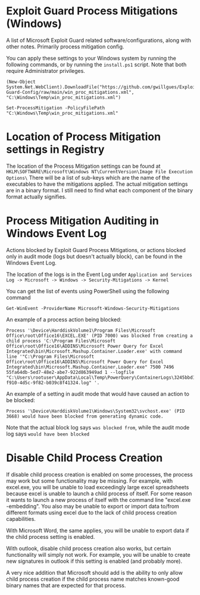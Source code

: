 # Exploit Guard Process Mitigations (Windows)
A list of Microsoft Exploit Guard related software/configurations, along with other notes. Primarily process mitigation config.

You can apply these settings to your Windows system by running the following commands, or by running the ```install.ps1``` script. Note that both require Administrator privileges.

```
(New-Object System.Net.WebClient).DownloadFile("https://github.com/gwillgues/Exploit-Guard-Config/raw/main/win_proc_mitigations.xml", "C:\Windows\Temp\win_proc_mitigations.xml")

Set-ProcessMitigation -PolicyFilePath "C:\Windows\Temp\win_proc_mitigations.xml"
```


# Location of Process Mitigation settings in Registry
The location of the Process Mitigation settings can be found at 
  ```HKLM\SOFTWARE\Microsoft\Windows NT\CurrentVersion\Image File Execution Options\```
There will be a list of sub-keys which are the name of the executables to have the mitigations applied. The actual mitigation settings are in a binary format. I still need to find what each component of the binary format actually signifies. 


# Process Mitigation Auditing in Windows Event Log
Actions blocked by Exploit Guard Process Mitigations, or actions blocked only in audit mode (logs but doesn't actually block), can be found in the Windows Event Log. 

The location of the logs is in the Event Log under ```Application and Services Log -> Microsoft -> Windows -> Security-Mitigations -> Kernel```

You can get the list of events using PowerShell using the following command

```Get-WinEvent -ProviderName Microsoft-Windows-Security-Mitigations```

An example of a process action being blocked:

```
Process '\Device\HarddiskVolume1\Program Files\Microsoft Office\root\Office16\EXCEL.EXE' (PID 7000) was blocked from creating a child process 'C:\Program Files\Microsoft Office\root\Office16\ADDINS\Microsoft Power Query for Excel Integrated\bin\Microsoft.Mashup.Container.Loader.exe' with command line '"C:\Program Files\Microsoft Office\root\Office16\ADDINS\Microsoft Power Query for Excel Integrated\bin\Microsoft.Mashup.Container.Loader.exe" 7500 7496 55fa64db-5ed7-48e2-abe7-922d863949ad 1 --logfile "C:\Users\rootuser\AppData\Local\Temp\PowerQuery\ContainerLogs\3245bbd1-f910-4d5c-9f82-b039c8f41324.log" '. 
```


An example of a setting in audit mode that would have caused an action to be blocked: 

```
Process '\Device\HarddiskVolume1\Windows\System32\svchost.exe' (PID 3668) would have been blocked from generating dynamic code.
```

Note that the actual block log says ```was blocked from```, while the audit mode log says ```would have been blocked```

# Disable Child Process Creation
If disable child process creation is enabled on some processes, the process may work but some functionality may be missing. For example, with excel.exe, you will be unable to load exceedingly large excel spreadsheets because excel is unable to launch a child process of itself. For some reason it wants to launch a new process of itself with the command line "excel.exe -embedding". You also may be unable to export or import data to/from different formats using excel due to the lack of child process creation capabilities.

With Microsoft Word, the same applies, you will be unable to export data if the child process setting is enabled.

With outlook, disable child process creation also works, but certain functionality will simply not work. For example, you will be unable to create new signatures in outlook if this setting is enabled (and probably more).

A very nice addition that Microsoft should add is the ability to only allow child process creation if the child process name matches known-good binary names that are expected for that process.
